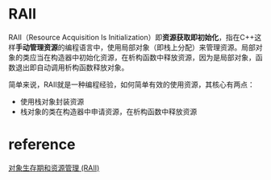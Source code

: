 # RAII
RAII（Resource Acquisition Is Initialization）即**资源获取即初始化**，指在C++这样**手动管理资源**的编程语言中，使用局部对象（即栈上分配）来管理资源。局部对象的类应当在构造器中初始化资源，在析构函数中释放资源，因为是局部对象，函数退出即自动调用析构函数释放对象。

简单来说，RAII就是一种编程经验，如何简单有效的使用资源，其核心有两点：

- 使用栈对象封装资源
- 栈对象的类在构造器中申请资源，在析构函数中释放资源

# reference
[对象生存期和资源管理 (RAII)](https://docs.microsoft.com/zh-cn/cpp/cpp/object-lifetime-and-resource-management-modern-cpp?view=msvc-160)

